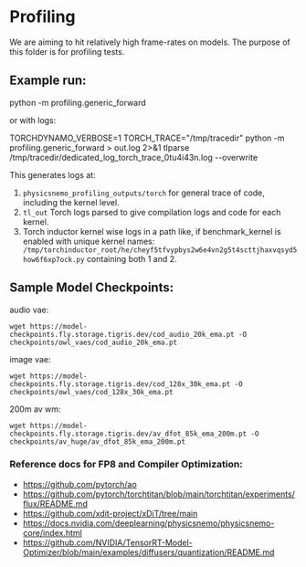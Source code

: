 # Profiling

We are aiming to hit relatively high frame-rates on models. The purpose of this folder is for profiling tests.

## Example run:
python -m profiling.generic_forward

or with logs:

TORCHDYNAMO_VERBOSE=1 TORCH_TRACE="/tmp/tracedir" python -m profiling.generic_forward > out.log 2>&1
tlparse /tmp/tracedir/dedicated_log_torch_trace_0tu4i43n.log --overwrite

This generates logs at:
1. `physicsnemo_profiling_outputs/torch` for general trace of code, including the kernel level.
2. `tl_out` Torch logs parsed to give compilation logs and code for each kernel.
3. Torch inductor kernel wise logs in a path like, if benchmark_kernel is enabled with unique kernel names: ` /tmp/torchinductor_root/he/cheyf5tfvypbys2w6e4vn2g5t4scttjhaxvqsyd5how6f6xp7ock.py` containing both 1 and 2.

## Sample Model Checkpoints:
audio vae:
```
wget https://model-checkpoints.fly.storage.tigris.dev/cod_audio_20k_ema.pt -O checkpoints/owl_vaes/cod_audio_20k_ema.pt
```
image vae:
```
wget https://model-checkpoints.fly.storage.tigris.dev/cod_128x_30k_ema.pt -O checkpoints/owl_vaes/cod_128x_30k_ema.pt
```
200m av wm:
```
wget https://model-checkpoints.fly.storage.tigris.dev/av_dfot_85k_ema_200m.pt -O checkpoints/av_huge/av_dfot_85k_ema_200m.pt
```

### Reference docs for FP8 and Compiler Optimization:
* https://github.com/pytorch/ao
* https://github.com/pytorch/torchtitan/blob/main/torchtitan/experiments/flux/README.md
* https://github.com/xdit-project/xDiT/tree/main
* https://docs.nvidia.com/deeplearning/physicsnemo/physicsnemo-core/index.html
* https://github.com/NVIDIA/TensorRT-Model-Optimizer/blob/main/examples/diffusers/quantization/README.md

